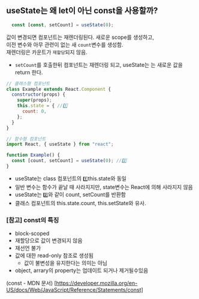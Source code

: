 ## useState는 왜 let이 아닌 const을 사용할까?

```javascript
  const [const, setCount] = useState(0);
```

값이 변경되면 컴포넌트는 재렌더링된다.
새로운 scope를 생성하고,  
이전 변수와 아무 관련이 없는 새 `count`변수를 생성함.  
재렌더링은 카운트가 `재할당`되지 않음.

- `setCount`를 호출한뒤 컴포넌트는 재렌더링 되고, useState는 는 새로운 값을 return 한다.

```javascript
// 클래스형 컴포넌트
class Example extends React.Component {
  constructor(props) {
    super(props);
    this.state = { //1️⃣
      count: 0,
    };
  }
}
```

```javascript
// 함수형 컴포넌트
import React, { useState } from "react";

function Example() {
  const [count, setCount] = useState(0); //2️⃣
}
```

- useState는 class 컴포넌트의 `1️⃣`this.state와 동일
- 일반 변수는 함수가 끝날 때 사라지지만, state변수는 React에 의해 사라지지 않음
- useState는 `2️⃣`와 같이 count, setCount를 반환함
- 클래스 컴포넌트의 this.state.count, this.setState와 유사.

### [참고] const의 특징

- block-scoped
- 재할당으로 값이 변경되지 않음
- 재선언 불가
- 값에 대한 read-only 참조로 생성됨
  - 값이 불변성을 유지한다는 의미는 아님
- object, arrary의 property는 업데이트 되거나 제거될수있음

(const - MDN 문서)
[https://developer.mozilla.org/en-US/docs/Web/JavaScript/Reference/Statements/const]



